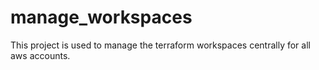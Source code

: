 # manage_workspaces
This project is used to manage the terraform workspaces centrally for all aws accounts.
